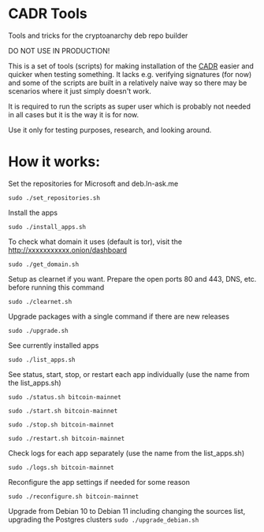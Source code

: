 # CADR Tools
Tools and tricks for the cryptoanarchy deb repo builder

DO NOT USE IN PRODUCTION!

This is a set of tools (scripts) for making installation of the [CADR](https://github.com/debian-cryptoanarchy/cryptoanarchy-deb-repo-builder) easier and quicker when testing something. It lacks e.g. verifying signatures (for now) and some of the scripts are built in a relatively naive way so there may be scenarios where it just simply doesn't work.

It is required to run the scripts as super user which is probably not needed in all cases but it is the way it is for now.

Use it only for testing purposes, research, and looking around.

# How it works:

Set the repositories for Microsoft and deb.ln-ask.me

`sudo ./set_repositories.sh`

Install the apps

`sudo ./install_apps.sh`

To check what domain it uses (default is tor), visit the http://xxxxxxxxxxx.onion/dashboard

`sudo ./get_domain.sh`

Setup as clearnet if you want. Prepare the open ports 80 and 443, DNS, etc. before running this command

`sudo ./clearnet.sh`

Upgrade packages with a single command if there are new releases

`sudo ./upgrade.sh`

See currently installed apps

`sudo ./list_apps.sh`

See status, start, stop, or restart each app individually (use the name from the list_apps.sh)

`sudo ./status.sh bitcoin-mainnet`

`sudo ./start.sh bitcoin-mainnet`

`sudo ./stop.sh bitcoin-mainnet`

`sudo ./restart.sh bitcoin-mainnet`

Check logs for each app separately (use the name from the list_apps.sh)

`sudo ./logs.sh bitcoin-mainnet`

Reconfigure the app settings if needed for some reason

`sudo ./reconfigure.sh bitcoin-mainnet`

Upgrade from Debian 10 to Debian 11 including changing the sources list, upgrading the Postgres clusters
`sudo ./upgrade_debian.sh`







